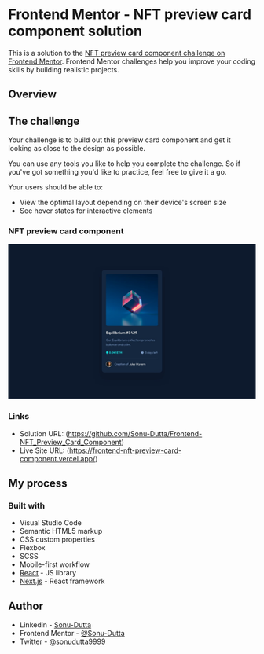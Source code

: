# Frontend Mentor - NFT preview card component solution

This is a solution to the [NFT preview card component challenge on Frontend Mentor](https://www.frontendmentor.io/challenges/nft-preview-card-component-SbdUL_w0U). Frontend Mentor challenges help you improve your coding skills by building realistic projects. 


## Overview

## The challenge

Your challenge is to build out this preview card component and get it looking as close to the design as possible.

You can use any tools you like to help you complete the challenge. So if you've got something you'd like to practice, feel free to give it a go.

Your users should be able to:

- View the optimal layout depending on their device's screen size
- See hover states for interactive elements

### NFT preview card component

![](./design/desktop-design.jpg)

### Links

- Solution URL: (https://github.com/Sonu-Dutta/Frontend-NFT_Preview_Card_Component)
- Live Site URL: (https://frontend-nft-preview-card-component.vercel.app/)

## My process

### Built with

- Visual Studio Code
- Semantic HTML5 markup
- CSS custom properties
- Flexbox
- SCSS
- Mobile-first workflow
- [React](https://reactjs.org/) - JS library
- [Next.js](https://nextjs.org/) - React framework

## Author

- Linkedin - [Sonu-Dutta](https://www.linkedin.com/in/sonu-dutta-6900b3218)
- Frontend Mentor - [@Sonu-Dutta](https://www.frontendmentor.io/profile/Sonu-Dutta)
- Twitter - [@sonudutta9999](https://mobile.twitter.com/sonudutta9999)



